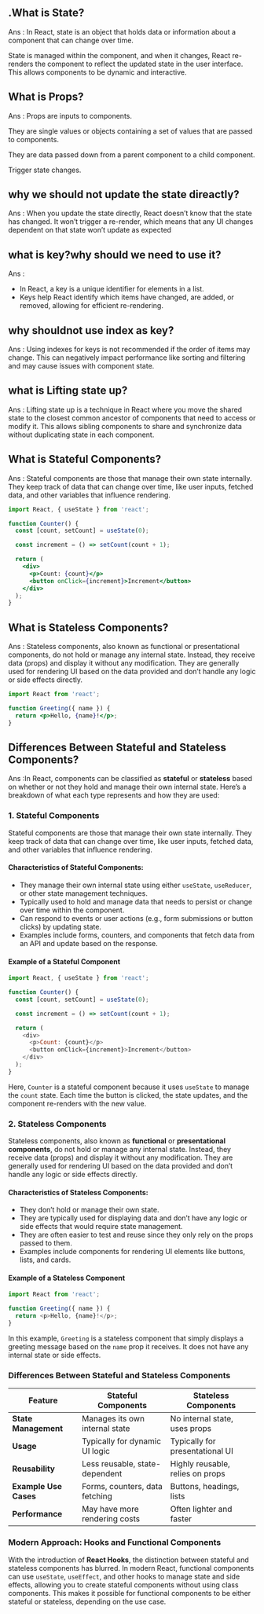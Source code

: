 ## .What is State?

Ans : In React, state is an object that holds data or information about a component that can change over time.

 State is managed within the component, and when it changes, React re-renders the component to reflect the updated state in the user interface. This allows components to be dynamic and interactive.

 

## What is Props?

Ans : Props are inputs to components.

They are single values or objects containing a set of values that are passed to components.

They are data passed down from a parent component to a child component. 

Trigger state changes.

## why we should not update the state direactly?

Ans : When you update the state directly, React doesn’t know that the state has changed. It won’t trigger a re-render, which means that any UI changes dependent on that state won’t update as expected

## what is key?why should we need to use it?

Ans : 
- In React, a key is a unique identifier for elements in a list.
- Keys help React identify which items have changed, are added, or removed, allowing for efficient re-rendering.

## why shouldnot use index as key?

Ans : Using indexes for keys is not recommended if the order of items may change.
This can negatively impact performance like sorting and filtering and may cause issues with component state.

## what is Lifting state up?

Ans : Lifting state up is a technique in React where you move the shared state to the closest common ancestor of components that need to access or modify it. This allows sibling components to share and synchronize data without duplicating state in each component.

## What is Stateful Components?

Ans : Stateful components are those that manage their own state internally. They keep track of data that can change over time, like user inputs, fetched data, and other variables that influence rendering.

```jsx
import React, { useState } from 'react';

function Counter() {
  const [count, setCount] = useState(0);

  const increment = () => setCount(count + 1);

  return (
    <div>
      <p>Count: {count}</p>
      <button onClick={increment}>Increment</button>
    </div>
  );
}

```
## What is Stateless Components?

Ans : Stateless components, also known as functional or presentational components, do not hold or manage any internal state. Instead, they receive data (props) and display it without any modification. They are generally used for rendering UI based on the data provided and don’t handle any logic or side effects directly.


```jsx
import React from 'react';

function Greeting({ name }) {
  return <p>Hello, {name}!</p>;
}
```

## Differences Between Stateful and Stateless Components?

Ans :In React, components can be classified as **stateful** or **stateless** based on whether or not they hold and manage their own internal state. Here’s a breakdown of what each type represents and how they are used:

### 1. **Stateful Components**

Stateful components are those that manage their own state internally. They keep track of data that can change over time, like user inputs, fetched data, and other variables that influence rendering. 

#### Characteristics of Stateful Components:
- They manage their own internal state using either `useState`, `useReducer`, or other state management techniques.
- Typically used to hold and manage data that needs to persist or change over time within the component.
- Can respond to events or user actions (e.g., form submissions or button clicks) by updating state.
- Examples include forms, counters, and components that fetch data from an API and update based on the response.

#### Example of a Stateful Component

```javascript
import React, { useState } from 'react';

function Counter() {
  const [count, setCount] = useState(0);

  const increment = () => setCount(count + 1);

  return (
    <div>
      <p>Count: {count}</p>
      <button onClick={increment}>Increment</button>
    </div>
  );
}
```

Here, `Counter` is a stateful component because it uses `useState` to manage the `count` state. Each time the button is clicked, the state updates, and the component re-renders with the new value.

### 2. **Stateless Components**

Stateless components, also known as **functional** or **presentational components**, do not hold or manage any internal state. Instead, they receive data (props) and display it without any modification. They are generally used for rendering UI based on the data provided and don’t handle any logic or side effects directly.

#### Characteristics of Stateless Components:
- They don’t hold or manage their own state.
- They are typically used for displaying data and don’t have any logic or side effects that would require state management.
- They are often easier to test and reuse since they only rely on the props passed to them.
- Examples include components for rendering UI elements like buttons, lists, and cards.

#### Example of a Stateless Component

```javascript
import React from 'react';

function Greeting({ name }) {
  return <p>Hello, {name}!</p>;
}
```

In this example, `Greeting` is a stateless component that simply displays a greeting message based on the `name` prop it receives. It does not have any internal state or side effects.

### Differences Between Stateful and Stateless Components

| Feature                  | Stateful Components             | Stateless Components            |
|--------------------------|---------------------------------|---------------------------------|
| **State Management**     | Manages its own internal state | No internal state, uses props   |
| **Usage**                | Typically for dynamic UI logic | Typically for presentational UI |
| **Reusability**          | Less reusable, state-dependent | Highly reusable, relies on props|
| **Example Use Cases**    | Forms, counters, data fetching | Buttons, headings, lists        |
| **Performance**          | May have more rendering costs  | Often lighter and faster        |

### Modern Approach: Hooks and Functional Components

With the introduction of **React Hooks**, the distinction between stateful and stateless components has blurred. In modern React, functional components can use `useState`, `useEffect`, and other hooks to manage state and side effects, allowing you to create stateful components without using class components. This makes it possible for functional components to be either stateful or stateless, depending on the use case.


## 
